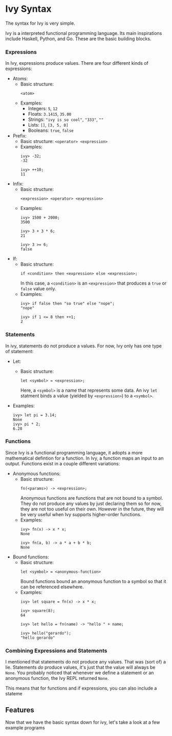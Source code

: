 # Ivy Syntax

The syntax for Ivy is very simple. 

Ivy is a interpreted functional programming language. Its main inspirations 
include Haskell, Python, and Go. These are the basic building blocks.

### Expressions
In Ivy, expressions produce values. There are four different kinds of 
expressions:

- Atoms: 
  - Basic structure:
    ```
    <atom>
    ```
  - Examples:
    - Integers: `5`, `12`
    - Floats: `3.1415`, `35.00`
    - Strings: `"ivy is so cool"`, `"333"`, `""`
    - Lists: `[]`, `[3, 5, 0]`
    - Booleans: `true`, `false`
- Prefix: 
  - Basic structure: `<operator> <expression>`
  - Examples:
    ```
    ivy> -32;
    -32

    ivy> ++10;
    11
    ```
- Infix:
  - Basic structure: 
    ```
    <expression> <operator> <expression>
    ``` 
  - Examples:
    ```
    ivy> 1500 + 2000;
    3500

    ivy> 3 + 3 * 6;
    21

    ivy> 3 >= 6;
    false
    ```
- If:
  - Basic structure: 
    ```
    if <condition> then <expression> else <expression>;
    ```
    In this case, a `<condition>` is an `<expression>` that produces a `true` 
    or `false` value only.
  - Examples:
    ```
    ivy> if false then "so true" else "nope";
    "nope"

    ivy> if 1 <= 8 then ++1;
    2
    ```

### Statements
In ivy, statements do not produce a values. For now, Ivy only has one type of
statement:

- Let:
  - Basic structure:
    ```
    let <symbol> = <expression>;
    ```
    Here, a `<symbol>` is a name that represents some data. An ivy `let` 
    statment binds a value (yielded by `<expression>`) to a `<symbol>`.

 - Examples:
    ```
    ivy> let pi = 3.14;
    None
    ivy> pi * 2;
    6.28 
    ```

### Functions
Since Ivy is a functional programming language, it adopts a more mathematical 
defintion for a function. In Ivy, a function maps an input to an output. 
Functions exist in a couple different variations:

- Anonymous functions:
  - Basic structure:
    ```
    fn(<params>) -> <expression>;
    ```
    Anonymous functions are functions that are not bound to a symbol. They do 
    not produce any values by just declaring them so for now, they are not too 
    useful on their own. However in the future, they will be very useful when 
    Ivy supports higher-order functions.
  - Examples:
    ```
    ivy> fn(x) -> x * x;
    None

    ivy> fn(a, b) -> a * a + b * b;
    None
    ```
- Bound functions:
  - Basic structure:
    ```
    let <symbol> = <anonymous-function>
    ```
    Bound functions bound an anonymous function to a symbol so that it can be 
    referenced elsewhere.
  - Examples:
    ```
    ivy> let square = fn(x) -> x * x;

    ivy> square(8);
    64

    ivy> let hello = fn(name) -> "hello " + name;

    ivy> hello("gerardo");
    "hello gerardo"
    ```

### Combining Expressions and Statements
I mentioned that statements do not produce any values. That was (sort of) a 
lie. Statements *do* produce values, it's just that the value will always be 
`None`. You probably noticed that whenever we define a statement or an 
anonymous function, the Ivy REPL returned `None`. 

This means that for functions and if expressions, you can also include a stateme

## Features
Now that we have the basic syntax down for ivy, let's take a look at a few example programs